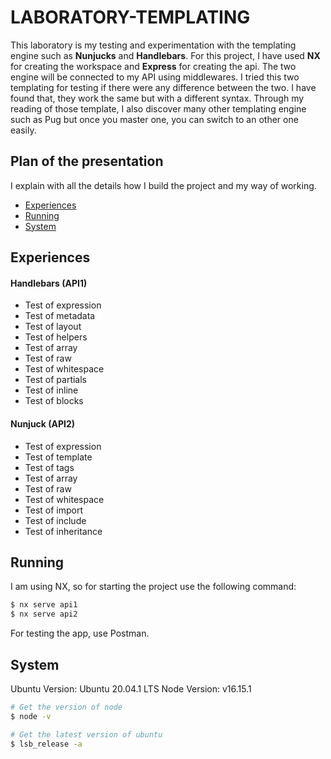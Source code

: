 # LABORATORY-TEMPLATING

This laboratory is my testing and experimentation with the templating engine such as **Nunjucks** and **Handlebars**. For this project, I have used **NX** for creating the workspace and **Express** for creating the api. The two engine will be connected to my API using middlewares. I tried this two templating for testing if there were any difference between the two. I have found that, they work the same but with a different syntax. Through my reading of those template, I also discover many other templating engine such as Pug but once you master one, you can switch to an other one easily.

## Plan of the presentation

I explain with all the details how I build the project and my way of working.

- [Experiences](#experiences)
- [Running](#running)
- [System](#system)

## Experiences

#### Handlebars (API1)

- Test of expression
- Test of metadata
- Test of layout
- Test of helpers
- Test of array
- Test of raw
- Test of whitespace
- Test of partials
- Test of inline
- Test of blocks

#### Nunjuck (API2)

- Test of expression
- Test of template
- Test of tags
- Test of array
- Test of raw
- Test of whitespace
- Test of import
- Test of include
- Test of inheritance

## Running

I am using NX, so for starting the project use the following command:

```bash
$ nx serve api1
$ nx serve api2
```

For testing the app, use Postman.

## System

Ubuntu Version: Ubuntu 20.04.1 LTS
Node Version: v16.15.1

```bash
# Get the version of node
$ node -v

# Get the latest version of ubuntu
$ lsb_release -a
```
